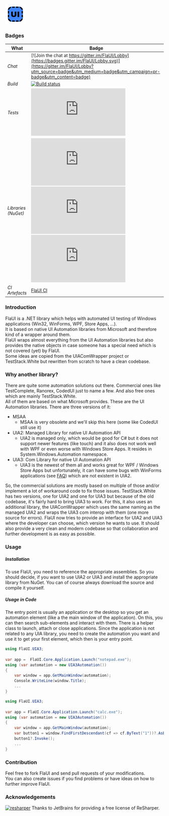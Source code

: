 ![Alt text](/FlaUI.png?raw=true "FlaUI")


### Badges
| What | Badge |
| ---- | ----- |
| *Chat* | [![Join the chat at https://gitter.im/FlaUI/Lobby](https://badges.gitter.im/FlaUI/Lobby.svg)](https://gitter.im/FlaUI/Lobby?utm_source=badge&utm_medium=badge&utm_campaign=pr-badge&utm_content=badge) |
| *Build* | [![Build status](https://ci.appveyor.com/api/projects/status/mwd2o329cma50sxe?svg=true)](https://ci.appveyor.com/project/RomanBaeriswyl/flaui) |
| *Tests* | [![Test status](http://flauschig.ch/batch.php?type=tests&account=RomanBaeriswyl&slug=flaui&branch=master)](https://ci.appveyor.com/project/RomanBaeriswyl/flaui/branch/master) |
| *Libraries (NuGet)* | [![NuGet FlaUI.Core](http://flauschig.ch/nubadge.php?id=FlaUI.Core)](https://www.nuget.org/packages/FlaUI.Core) [![NuGet FlaUI.UIA2](http://flauschig.ch/nubadge.php?id=FlaUI.UIA2)](https://www.nuget.org/packages/FlaUI.UIA2) [![NuGet FlaUI.UIA3](http://flauschig.ch/nubadge.php?id=FlaUI.UIA3)](https://www.nuget.org/packages/FlaUI.UIA3) |
| *CI Artefacts* | [FlaUI CI](https://ci.appveyor.com/project/RomanBaeriswyl/flaui/build/artifacts) |

### Introduction
FlaUI is a .NET library which helps with automated UI testing of Windows applications (Win32, WinForms, WPF, Store Apps, ...).<br />
It is based on native UI Automation libraries from Microsoft and therefore kind of a wrapper around them.<br />
FlaUI wraps almost everything from the UI Automation libraries but also provides the native objects in case someone has a special need which is not covered (yet) by FlaUI.<br />
Some ideas are copied from the UIAComWrapper project or TestStack.White but rewritten from scratch to have a clean codebase.

### Why another library?
There are quite some automation solutions out there. Commercial ones like TestComplete, Ranorex, CodedUI just to name a few. And also free ones which are mainly TestStack.White.<br />
All of them are based on what Microsoft provides. These are the UI Automation libraries. There are three versions of it:
- MSAA
  - MSAA is very obsolete and we'll skip this here (some like CodedUI still use it)
- UIA2: Managed Library for native UI Automation API
  - UIA2 is managed only, which would be good for C# but it does not support newer features (like touch) and it also does not work well with WPF or even worse with Windows Store Apps. It resides in System.Windows.Automation namespace.
- UIA3: Com Library for native UI Automation API
  - UIA3 is the newest of them all and works great for WPF / Windows Store Apps but unfortunately, it can have some bugs with WinForms applications (see [FAQ](https://github.com/Roemer/FlaUI/wiki/FAQ)) which are not existent in UIA2.

So, the commercial solutions are mostly based on multiple of those and/or implement a lot of workaround code to fix those issues.
TestStack.White has two versions, one for UIA2 and one for UIA3 but because of the old codebase, it's fairly hard to bring UIA3 to work. For this, it also uses an additional library, the UIAComWrapper which uses the same naming as the managed UIA2 and wraps the UIA3 com interop with them (one more source for errors).
FlaUI now tries to provide an interface for UIA2 and UIA3 where the developer can choose, which version he wants to use. It should also provide a very clean and modern codebase so that collaboration and further development is as easy as possible.

### Usage
##### Installation
To use FlaUI, you need to reference the appropriate assemblies. So you should decide, if you want to use UIA2 or UIA3 and install the appropriate library from NuGet. You can of course always download the source and compile it yourself.
##### Usage in Code
The entry point is usually an application or the desktop so you get an automation element (like a the main window of the application).
On this, you can then search sub-elements and interact with them.
There is a helper class to launch, attach or close applications.
Since the application is not related to any UIA library, you need to create the automation you want and use it to get your first element, which then is your entry point.
```csharp
using FlaUI.UIA3;

var app =  FlaUI.Core.Application.Launch("notepad.exe");
using (var automation = new UIA3Automation())
{
	var window = app.GetMainWindow(automation);
	Console.WriteLine(window.Title);
	...
}
```
```csharp
using FlaUI.UIA3;

var app = FlaUI.Core.Application.Launch("calc.exe");
using (var automation = new UIA3Automation())
{
	var window = app.GetMainWindow(automation);
	var button1 = window.FindFirstDescendant(cf => cf.ByText("1"))?.AsButton();
	button1?.Invoke();
	...
}
```

### Contribution
Feel free to fork FlaUI and send pull requests of your modifications.<br />
You can also create issues if you find problems or have ideas on how to further improve FlaUI.

### Acknowledgements
<a href="https://www.jetbrains.com/resharper/" target="_blank"><img src="https://user-images.githubusercontent.com/393641/36379975-e4eda8c8-1580-11e8-8fa2-c20aeeaa607a.png" alt="resharper" width="40" /></a> Thanks to JetBrains for providing a free license of ReSharper.

